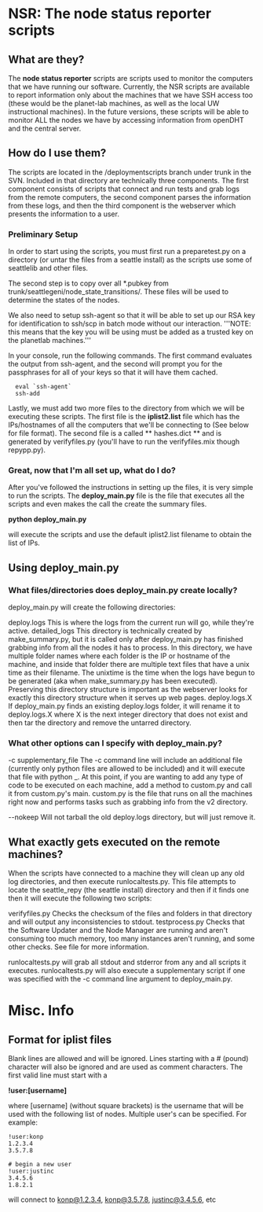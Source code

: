 # NSR: The node status reporter scripts


## What are they?

The **node status reporter** scripts are scripts used to monitor the computers
that we have running our software.  Currently, the NSR scripts are available to 
report information only about the machines that we have SSH access too (these would
be the planet-lab machines, as well as the local UW instructional machines).  In the
future versions, these scripts will be able to monitor ALL the nodes we have by accessing
information from openDHT and the central server.

## How do I use them?

The scripts are located in the /deploymentscripts branch under trunk in the SVN.
Included in that directory are technically three components.  The first component 
consists of scripts that connect and run tests and grab logs from the remote 
computers, the second component parses the information from these logs, and then
the third component is the webserver which presents the information to a user.


### Preliminary Setup
In order to start using the scripts, you must first run a preparetest.py on a 
directory (or untar the files from a seattle install) as the scripts use some
of seattlelib and other files.  

The second step is to copy over all *.pubkey from trunk/seattlegeni/node_state_transitions/.
These files will be used to determine the states of the nodes.

We also need to setup ssh-agent so that it will be able to set up our RSA key
for identification to ssh/scp in batch mode without our interaction.  '''NOTE: this
means that the key you will be using must be added as a trusted key on the planetlab
machines.'''

In your console, run the following commands. The first command evaluates the 
output from ssh-agent, and the second will prompt you for the passphrases for 
all of your keys so that it will have them cached.

```
  eval `ssh-agent`
  ssh-add
```

Lastly, we must add two more files to the directory from which we will be executing
these scripts.  The first file is the **iplist2.list** file which has the IPs/hostnames
of all the computers that we'll be connecting to (See below for file format).  The
second file is a called ** hashes.dict ** and is generated by verifyfiles.py (you'll have to
run the verifyfiles.mix though repypp.py).

### Great, now that I'm all set up, what do I do?

After you've followed the instructions in setting up the files, it is very simple 
to run the scripts.  The **deploy_main.py** file is the file that executes all the
scripts and even makes the call the create the summary files.

**python deploy_main.py**

will execute the scripts and use the default iplist2.list filename to obtain the list of IPs.

## Using deploy_main.py


### What files/directories does deploy_main.py create locally?

deploy_main.py will create the following directories:

deploy.logs
  This is where the logs from the current run will go, while they're active.
detailed_logs
  This directory is technically created by make_summary.py, but it is called only
  after deploy_main.py has finished grabbing info from all the nodes it has to
  process.  In this directory, we have multiple folder names where each folder is
  the IP or hostname of the machine, and inside that folder there are multiple text
  files that have a unix time as their filename.  The unixtime is the time when the
  logs have begun to be generated (aka when make_summary.py has been executed).  
  Preserving this directory structure is important as the webserver looks for exactly
  this directory structure when it serves up web pages.
deploy.logs.X
  If deploy_main.py finds an existing deploy.logs folder, it will rename it to 
  deploy.logs.X where X is the next integer directory that does not exist and 
  then tar the directory and remove the untarred directory.

### What other options can I specify with deploy_main.py?

-c supplementary_file
  The -c command line will include an additional file (currently only python files
  are allowed to be included) and it will execute that file with python _.  At this 
  point, if you are wanting to add any type of code to be executed on each machine,
  add a method to custom.py and call it from custom.py's main.  custom.py is the file 
  that runs on all the machines right now and performs tasks such as grabbing info 
  from the v2 directory.
  
--nokeep
  Will not tarball the old deploy.logs directory, but will just remove it.
  

  
## What exactly gets executed on the remote machines?

When the scripts have connected to a machine they will clean up any old log
directories, and then execute runlocaltests.py.  This file attempts to locate
the seattle_repy (the seattle install) directory and then if it finds one then
it will execute the following two scripts:

verifyfiles.py
  Checks the checksum of the files and folders in that directory and will output
  any inconsistencies to stdout.
testprocess.py
  Checks that the Software Updater and the Node Manager are running and aren't 
  consuming too much memory, too many instances aren't running, and some other 
  checks.  See file for more information.
  
runlocaltests.py will grab all stdout and stderror from any and all scripts it 
executes.  runlocaltests.py will also execute a supplementary script if one was 
specified with the -c command line argument to deploy_main.py.


# Misc. Info


## Format for iplist files

Blank lines are allowed and will be ignored.  Lines starting with a # (pound) character
will also be ignored and are used as comment characters.  The first valid line must start
with a 

**!user:[username]**

where [username] (without square brackets) is the username that will be used with the
following list of nodes. Multiple user's can be specified. For example:

```
!user:konp
1.2.3.4
3.5.7.8

# begin a new user
!user:justinc
3.4.5.6
1.8.2.1
```

will connect to konp@1.2.3.4, konp@3.5.7.8, justinc@3.4.5.6, etc